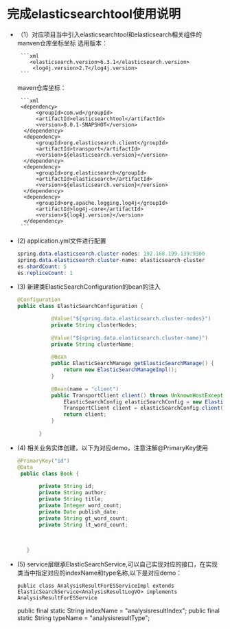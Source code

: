 # 完成elasticsearchtool使用说明
- （1）对应项目当中引入elasticsearchtool和elasticsearch相关组件的manven仓库坐标坐标
           选用版本：
            
       ```xml
          <elasticsearch.version>6.3.1</elasticsearch.version>
		   <log4j.version>2.7</log4j.version>
       ```
     maven仓库坐标：
            
       ```xml
       <dependency>
			<groupId>com.wd</groupId>
			<artifactId>elasticsearchtool</artifactId>
			<version>0.0.1-SNAPSHOT</version>
		</dependency>
		<dependency>
			<groupId>org.elasticsearch.client</groupId>
			<artifactId>transport</artifactId>
			<version>${elasticsearch.version}</version>
		</dependency>
		<dependency>
			<groupId>org.elasticsearch</groupId>
			<artifactId>elasticsearch</artifactId>
			<version>${elasticsearch.version}</version>
		</dependency>
		<dependency>
			<groupId>org.apache.logging.log4j</groupId>
			<artifactId>log4j-core</artifactId>
			<version>${log4j.version}</version>
		</dependency>
       ```
- (2) application.yml文件进行配置

     ```java
     spring.data.elasticsearch.cluster-nodes: 192.168.199.139:9300
     spring.data.elasticsearch.cluster-name: elasticsearch-cluster
     es.shardCount: 5
     es.repliceCount: 1
     ````    
- (3) 新建类ElasticSearchConfiguration的bean的注入

     ```java
     @Configuration
     public class ElasticSearchConfiguration {

				@Value("${spring.data.elasticsearch.cluster-nodes}")
				private String clusterNodes;
			
				@Value("${spring.data.elasticsearch.cluster-name}")
				private String clusterName;
			
				@Bean
				public ElasticSearchManage getElasticSearchManage() {
					return new ElasticSearchManageImpl();
				}
			
				@Bean(name = "client")
				public TransportClient client() throws UnknownHostException {
					ElasticSearchConfig elasticSearchConfig = new ElasticSearchConfig(clusterNodes,clusterName);
					TransportClient client = elasticSearchConfig.client();
					return client;
				}
			
			}
     ````
- (4) 相关业务实体创建，以下为对应demo，注意注解@PrimaryKey使用

     ```java
     @PrimaryKey("id")
     @Data
	  public class Book {
		
			private String id;
			private String author;
			private String title;
			private Integer word_count;
			private Date publish_date;
			private String gt_word_count;
			private String lt_word_count;
		
		
			
		}
     
     ```
- (5) service层继承ElasticSearchService<T>,可以自己实现对应的接口，在实现类当中指定对应的indexName和type名称,以下是对应demo：

   `public class AnalysisResultForESServiceImpl extends ElasticSearchService<AnalysisResultLogVO> implements AnalysisResultForESService`
    
    public final static String indexName = "analysisresultIndex";
    public final static String typeName = "analysisresultType";
   
   
            